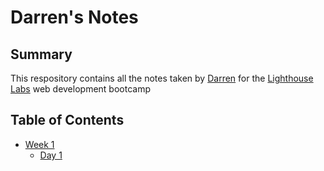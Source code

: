 # Darren's Notes

## Summary
This respository contains all the notes taken by [Darren](https://github.com/darrenpicard25) for the [Lighthouse Labs](https://www.lighthouselabs.ca/) web development bootcamp

## Table of Contents
* [Week 1](/Week_1)
  * [Day 1](/Week_1/Day_1)